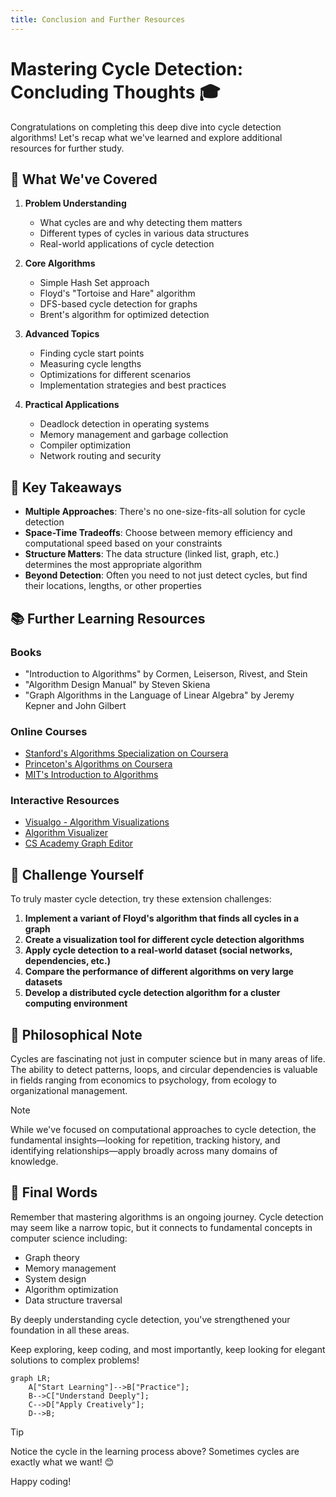 ```yaml
---
title: Conclusion and Further Resources
---
```


# Mastering Cycle Detection: Concluding Thoughts 🎓

Congratulations on completing this deep dive into cycle detection algorithms! Let's recap what we've learned and explore additional resources for further study.

## 🔄 What We've Covered

1. **Problem Understanding**
   - What cycles are and why detecting them matters
   - Different types of cycles in various data structures
   - Real-world applications of cycle detection

2. **Core Algorithms**
   - Simple Hash Set approach
   - Floyd's "Tortoise and Hare" algorithm
   - DFS-based cycle detection for graphs
   - Brent's algorithm for optimized detection

3. **Advanced Topics**
   - Finding cycle start points
   - Measuring cycle lengths
   - Optimizations for different scenarios
   - Implementation strategies and best practices

4. **Practical Applications**
   - Deadlock detection in operating systems
   - Memory management and garbage collection
   - Compiler optimization
   - Network routing and security

## 🧠 Key Takeaways

- **Multiple Approaches**: There's no one-size-fits-all solution for cycle detection
- **Space-Time Tradeoffs**: Choose between memory efficiency and computational speed based on your constraints
- **Structure Matters**: The data structure (linked list, graph, etc.) determines the most appropriate algorithm
- **Beyond Detection**: Often you need to not just detect cycles, but find their locations, lengths, or other properties

## 📚 Further Learning Resources

### Books

- "Introduction to Algorithms" by Cormen, Leiserson, Rivest, and Stein
- "Algorithm Design Manual" by Steven Skiena
- "Graph Algorithms in the Language of Linear Algebra" by Jeremy Kepner and John Gilbert

### Online Courses

- [Stanford's Algorithms Specialization on Coursera](https://www.coursera.org/specializations/algorithms)
- [Princeton's Algorithms on Coursera](https://www.coursera.org/learn/algorithms-part1)
- [MIT's Introduction to Algorithms](https://ocw.mit.edu/courses/electrical-engineering-and-computer-science/6-006-introduction-to-algorithms-fall-2011/)

### Interactive Resources

- [Visualgo - Algorithm Visualizations](https://visualgo.net/en)
- [Algorithm Visualizer](https://algorithm-visualizer.org/)
- [CS Academy Graph Editor](https://csacademy.com/app/graph_editor/)

## 🚀 Challenge Yourself

To truly master cycle detection, try these extension challenges:

1. **Implement a variant of Floyd's algorithm that finds all cycles in a graph**
2. **Create a visualization tool for different cycle detection algorithms**
3. **Apply cycle detection to a real-world dataset (social networks, dependencies, etc.)**
4. **Compare the performance of different algorithms on very large datasets**
5. **Develop a distributed cycle detection algorithm for a cluster computing environment**

## 💭 Philosophical Note

Cycles are fascinating not just in computer science but in many areas of life. The ability to detect patterns, loops, and circular dependencies is valuable in fields ranging from economics to psychology, from ecology to organizational management.

> [!NOTE]
> While we've focused on computational approaches to cycle detection, the fundamental insights—looking for repetition, tracking history, and identifying relationships—apply broadly across many domains of knowledge.

## 🙏 Final Words

Remember that mastering algorithms is an ongoing journey. Cycle detection may seem like a narrow topic, but it connects to fundamental concepts in computer science including:

- Graph theory
- Memory management
- System design
- Algorithm optimization
- Data structure traversal

By deeply understanding cycle detection, you've strengthened your foundation in all these areas.

Keep exploring, keep coding, and most importantly, keep looking for elegant solutions to complex problems!

```mermaid
graph LR;
    A["Start Learning"]-->B["Practice"];
    B-->C["Understand Deeply"];
    C-->D["Apply Creatively"];
    D-->B;
```

> [!TIP]
> Notice the cycle in the learning process above? Sometimes cycles are exactly what we want! 😊

Happy coding! 